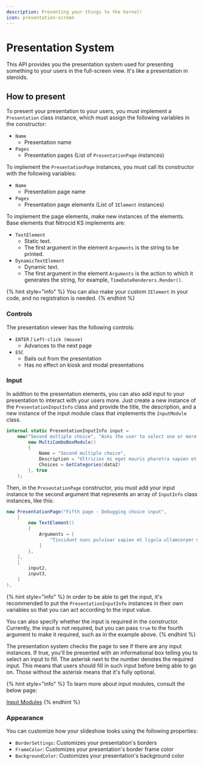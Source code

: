 ```yaml
---
description: Presenting your things to the kernel!
icon: presentation-screen
---
```


# Presentation System

This API provides you the presentation system used for presenting something to your users in the full-screen view. It's like a presentation in steroids.

## How to present

To present your presentation to your users, you must implement a `Presentation` class instance, which must assign the following variables in the constructor:

* `Name`
  * Presentation name
* `Pages`
  * Presentation pages (List of `PresentationPage` instances)

To implement the `PresentationPage` instances, you must call its constructor with the following variables:

* `Name`
  * Presentation page name
* `Pages`
  * Presentation page elements (List of `IElement` instances)

To implement the page elements, make new instances of the elements. Base elements that Nitrocid KS implements are:

* `TextElement`
  * Static text.
  * The first argument in the element `Arguments` is the string to be printed.
* `DynamicTextElement`
  * Dynamic text.
  * The first argument in the element `Arguments` is the action to which it generates the string, for example, `TimeDateRenderers.Render()`.

{% hint style="info" %}
You can also make your custom `IElement` in your code, and no registration is needed.
{% endhint %}

### Controls

The presentation viewer has the following controls:

* `ENTER` / `Left-click (mouse)`
  * Advances to the next page
* `ESC`
  * Bails out from the presentation
  * Has no effect on kiosk and modal presentations

### Input

In addition to the presentation elements, you can also add input to your presentation to interact with your users more. Just create a new instance of the `PresentationInputInfo` class and provide the title, the description, and a new instance of the input module class that implements the `InputModule` class.

```csharp
internal static PresentationInputInfo input =
    new("Second multiple choice", "Asks the user to select one or more of the names (larger)",
        new MultiComboBoxModule()
        {
            Name = "Second multiple choice",
            Description = "Ultricies mi eget mauris pharetra sapien et ligula:",
            Choices = GetCategories(data2)
        }, true
    );
```

Then, in the `PresentationPage` constructor, you must add your input instance to the second argument that represents an array of `InputInfo` class instances, like this:

```csharp
new PresentationPage("Fifth page - Debugging choice input",
    [
        new TextElement()
        {
            Arguments = [
                "Tincidunt nunc pulvinar sapien et ligula ullamcorper malesuada proin."
            ]
        },
    ],
    [
        input2,
        input3,
    ]
),
```

{% hint style="info" %}
In order to be able to get the input, it's recommended to put the `PresentationInputInfo` instances in their own variables so that you can act according to the input value.

You can also specify whether the input is required in the constructor. Currently, the input is not required, but you can pass `true` to the fourth argument to make it required, such as in the example above.
{% endhint %}

The presentation system checks the page to see if there are any input instances. If true, you'll be presented with an informational box telling you to select an input to fill. The asterisk next to the number denotes the required input. This means that users should fill in such input before being able to go on. Those without the asterisk means that it's fully optional.

{% hint style="info" %}
To learn more about input modules, consult the below page:

<a href="../input-reader/other-input/input-modules.md" class="button primary">Input Modules</a>
{% endhint %}

### Appearance

You can customize how your slideshow looks using the following properties:

* `BorderSettings`: Customizes your presentation's borders
* `FrameColor`: Customizes your presentation's border frame color
* `BackgroundColor`: Customizes your presentation's background color
